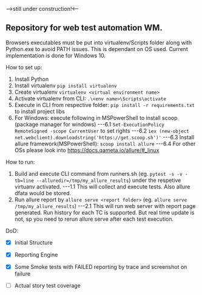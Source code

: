 -->still under construction!<--
## Repository for web test automation WM.

Browsers executables must be put into virtualenv/Scripts folder along with
Python.exe to avoid PATH issues. This is dependant on OS used. Current
implementation is done for Windows 10.

How to set up:
1. Install Python
2. Install virtualenv `pip install virtualenv`
3. Create virtualenv `virtualenv <virtual environment name>`
3. Activate virtualenv from CLI: `.\<env name>\Scripts\activate`
2. Execute in CLI from respective folder: `pip install -r requirements.txt` to install project libs
6. For Windows: execute following in MSPowerShell to install scoop (package manager for windows)
---6.1 `Set-ExecutionPolicy RemoteSigned -scope CurrentUser` to set rights
---6.2 `iex (new-object net.webclient).downloadstring('https://get.scoop.sh')'`
---6.3 Install allure framework(MSPowerShell): `scoop install allure`
---6.4 For other OSs please look into https://docs.qameta.io/allure/#_linux

How to run:
1. Build and execute CLI command from runners.sh (eg. `pytest -s -v -tb=line --alluredir=/tmp/my_allure_results`) under the respetive virtuanv activated.
---1.1 This will collect and execute tests. Also allure dfata would be stored.
2. Run allure report by `allure serve <report folder>` (eg. `allure serve /tmp/my_allure_results`)
---2.1 This will run web server with report page generated. Run history for each TC is supported. But real time update is not, sp you need to rerun allure serve after each test execution.

DoD:
- [x] Initial Structure
- [x] Reporting Engine
- [x] Some Smoke tests with FAILED reporting by trace and screenshot on failure
- [ ] Actual story test coverage


